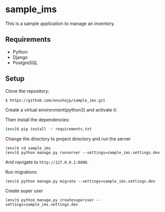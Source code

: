 # sample_ims

This is a sample application to manage an inventory.

## Requirements
- Python
- Django
- PostgreSQL

## Setup

Clone the repository:

```sh
$ https://github.com/anushajp/sample_ims.git
```

Create a virtual environment(python3) and activate it:

Then install the dependencies:

```sh
(env)$ pip install -r requirements.txt
```
Change the directory to project directory and run the server

```sn
(env)$ cd sample_ims
(env)$ python manage.py runserver --settings=sample_ims.settings.dev
```
And navigate to `http://127.0.0.1:8000`.

Run migrations

```sn
(env)$ python manage.py migrate --settings=sample_ims.settings.dev
```
Create super user

```sn
(env)$ python manage.py createsuperuser --settings=sample_ims.settings.dev
```

